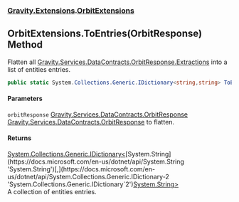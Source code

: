 ### [Gravity.Extensions](./Gravity-Extensions.md 'Gravity.Extensions').[OrbitExtensions](./Gravity-Extensions-OrbitExtensions.md 'Gravity.Extensions.OrbitExtensions')
## OrbitExtensions.ToEntries(OrbitResponse) Method
Flatten all [Gravity.Services.DataContracts.OrbitResponse.Extractions](https://docs.microsoft.com/en-us/dotnet/api/Gravity.Services.DataContracts.OrbitResponse.Extractions 'Gravity.Services.DataContracts.OrbitResponse.Extractions') into a list of entities entries.  
```csharp
public static System.Collections.Generic.IDictionary<string,string> ToEntries(this OrbitResponse orbitResponse);
```
#### Parameters
<a name='Gravity-Extensions-OrbitExtensions-ToEntries(OrbitResponse)-orbitResponse'></a>
`orbitResponse` [Gravity.Services.DataContracts.OrbitResponse](https://docs.microsoft.com/en-us/dotnet/api/Gravity.Services.DataContracts.OrbitResponse 'Gravity.Services.DataContracts.OrbitResponse')  
[Gravity.Services.DataContracts.OrbitResponse](https://docs.microsoft.com/en-us/dotnet/api/Gravity.Services.DataContracts.OrbitResponse 'Gravity.Services.DataContracts.OrbitResponse') to flatten.  
  
#### Returns
[System.Collections.Generic.IDictionary&lt;](https://docs.microsoft.com/en-us/dotnet/api/System.Collections.Generic.IDictionary-2 'System.Collections.Generic.IDictionary`2')[System.String](https://docs.microsoft.com/en-us/dotnet/api/System.String 'System.String')[,](https://docs.microsoft.com/en-us/dotnet/api/System.Collections.Generic.IDictionary-2 'System.Collections.Generic.IDictionary`2')[System.String](https://docs.microsoft.com/en-us/dotnet/api/System.String 'System.String')[&gt;](https://docs.microsoft.com/en-us/dotnet/api/System.Collections.Generic.IDictionary-2 'System.Collections.Generic.IDictionary`2')  
A collection of entities entries.  
